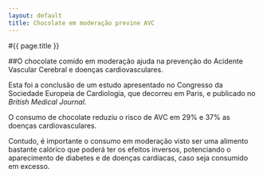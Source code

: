 ```yaml
---
layout: default
title: Chocolate em moderação previne AVC
---
```


#{{ page.title }}

##O chocolate comido em moderação ajuda na prevenção do Acidente Vascular Cerebral e doenças cardiovasculares.

Esta foi a conclusão de um estudo apresentado no Congresso da Sociedade Europeia de Cardiologia, que decorreu em Paris, e publicado no _British Medical Journal_.

O consumo de chocolate reduziu o risco de AVC em 29% e 37% as doenças cardiovasculares.

Contudo, é importante o consumo em moderação visto ser uma alimento bastante calórico que poderá ter os efeitos inversos, potenciando o aparecimento de diabetes e de doenças cardíacas, caso seja consumido em excesso.
